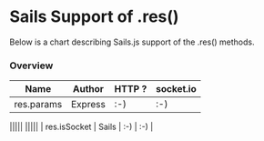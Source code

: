 # Sails Support of .res()
Below is a chart describing Sails.js support of the .res() methods.
### Overview

|Name| Author  | HTTP ?  | socket.io |
|----|-------------|---------|---------|
| res.params | Express | :-) | :-) |

|||||
|||||
| res.isSocket | Sails | :-) | :-) |
